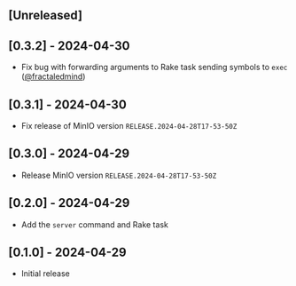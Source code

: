 ## [Unreleased]

## [0.3.2] - 2024-04-30

- Fix bug with forwarding arguments to Rake task sending symbols to `exec` ([@fractaledmind](https://github.com/fractaledmind/minio-ruby/pull/1))

## [0.3.1] - 2024-04-30

- Fix release of MinIO version `RELEASE.2024-04-28T17-53-50Z`

## [0.3.0] - 2024-04-29

- Release MinIO version `RELEASE.2024-04-28T17-53-50Z`

## [0.2.0] - 2024-04-29

- Add the `server` command and Rake task

## [0.1.0] - 2024-04-29

- Initial release
